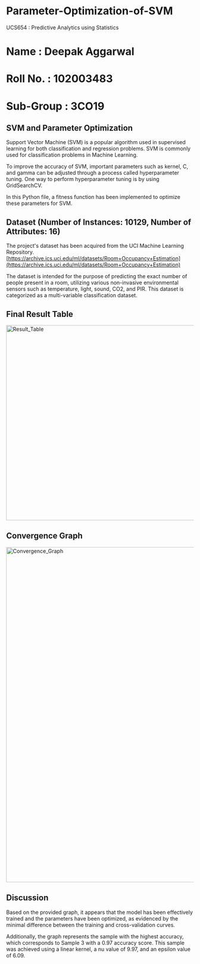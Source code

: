 # Parameter-Optimization-of-SVM
UCS654 : Predictive Analytics using Statistics

# Name : Deepak Aggarwal
  
# Roll No. : 102003483

# Sub-Group : 3CO19

## SVM and Parameter Optimization

Support Vector Machine (SVM) is a popular algorithm used in supervised learning for both classification and regression problems. SVM is commonly used for classification problems in Machine Learning.

To improve the accuracy of SVM, important parameters such as kernel, C, and gamma can be adjusted through a process called hyperparameter tuning. One way to perform hyperparameter tuning is by using GridSearchCV.

In this Python file, a fitness function has been implemented to optimize these parameters for SVM.

## Dataset (Number of Instances: 10129, Number of Attributes: 16)

The project's dataset has been acquired from the UCI Machine Learning Repository.
[https://archive.ics.uci.edu/ml/datasets/Room+Occupancy+Estimation](https://archive.ics.uci.edu/ml/datasets/Room+Occupancy+Estimation)

The dataset is intended for the purpose of predicting the exact number of people present in a room, utilizing various non-invasive environmental sensors such as temperature, light, sound, CO2, and PIR. This dataset is categorized as a multi-variable classification dataset.

## Final Result Table

<img width="524" alt="Result_Table" src="https://user-images.githubusercontent.com/79132054/233189666-07d88181-bbee-4e59-aedf-6a2e11907c47.png">


## Convergence Graph

<img width="900" alt="Convergence_Graph" src="https://user-images.githubusercontent.com/79132054/233189731-c8a1acdd-b6a1-471d-93da-a17e73898c18.png">


## Discussion
Based on the provided graph, it appears that the model has been effectively trained and the parameters have been optimized, as evidenced by the minimal difference between the training and cross-validation curves.

Additionally, the graph represents the sample with the highest accuracy, which corresponds to Sample 3 with a 0.97 accuracy score. This sample was achieved using a linear kernel, a nu value of 9.97, and an epsilon value of 6.09.

